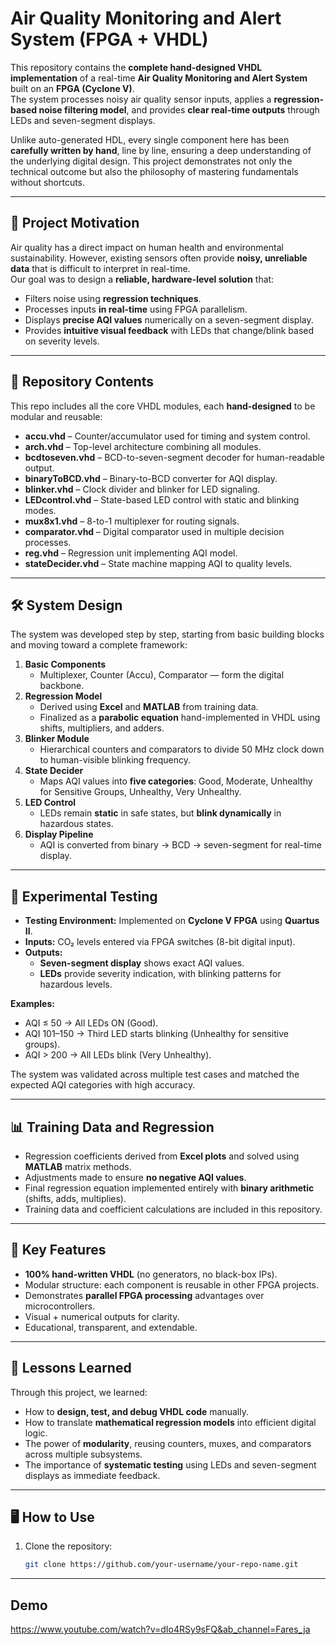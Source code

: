 # Air Quality Monitoring and Alert System (FPGA + VHDL)

This repository contains the **complete hand-designed VHDL implementation** of a real-time **Air Quality Monitoring and Alert System** built on an **FPGA (Cyclone V)**.  
The system processes noisy air quality sensor inputs, applies a **regression-based noise filtering model**, and provides **clear real-time outputs** through LEDs and seven-segment displays.

Unlike auto-generated HDL, every single component here has been **carefully written by hand**, line by line, ensuring a deep understanding of the underlying digital design. This project demonstrates not only the technical outcome but also the philosophy of mastering fundamentals without shortcuts.

---

## 🔹 Project Motivation

Air quality has a direct impact on human health and environmental sustainability. However, existing sensors often provide **noisy, unreliable data** that is difficult to interpret in real-time.  
Our goal was to design a **reliable, hardware-level solution** that:

- Filters noise using **regression techniques**.  
- Processes inputs **in real-time** using FPGA parallelism.  
- Displays **precise AQI values** numerically on a seven-segment display.  
- Provides **intuitive visual feedback** with LEDs that change/blink based on severity levels.

---

## 📂 Repository Contents

This repo includes all the core VHDL modules, each **hand-designed** to be modular and reusable:

- **accu.vhd** – Counter/accumulator used for timing and system control.  
- **arch.vhd** – Top-level architecture combining all modules.  
- **bcdtoseven.vhd** – BCD-to-seven-segment decoder for human-readable output.  
- **binaryToBCD.vhd** – Binary-to-BCD converter for AQI display.  
- **blinker.vhd** – Clock divider and blinker for LED signaling.  
- **LEDcontrol.vhd** – State-based LED control with static and blinking modes.  
- **mux8x1.vhd** – 8-to-1 multiplexer for routing signals.  
- **comparator.vhd** – Digital comparator used in multiple decision processes.  
- **reg.vhd** – Regression unit implementing AQI model.  
- **stateDecider.vhd** – State machine mapping AQI to quality levels.

---

## 🛠️ System Design

The system was developed step by step, starting from basic building blocks and moving toward a complete framework:

1. **Basic Components**  
   - Multiplexer, Counter (Accu), Comparator — form the digital backbone.  
2. **Regression Model**  
   - Derived using **Excel** and **MATLAB** from training data.  
   - Finalized as a **parabolic equation** hand-implemented in VHDL using shifts, multipliers, and adders.  
3. **Blinker Module**  
   - Hierarchical counters and comparators to divide 50 MHz clock down to human-visible blinking frequency.  
4. **State Decider**  
   - Maps AQI values into **five categories**: Good, Moderate, Unhealthy for Sensitive Groups, Unhealthy, Very Unhealthy.  
5. **LED Control**  
   - LEDs remain **static** in safe states, but **blink dynamically** in hazardous states.  
6. **Display Pipeline**  
   - AQI is converted from binary → BCD → seven-segment for real-time display.

---

## 🔬 Experimental Testing

- **Testing Environment:** Implemented on **Cyclone V FPGA** using **Quartus II**.  
- **Inputs:** CO₂ levels entered via FPGA switches (8-bit digital input).  
- **Outputs:**  
  - **Seven-segment display** shows exact AQI values.  
  - **LEDs** provide severity indication, with blinking patterns for hazardous levels.  

**Examples:**  
- AQI ≤ 50 → All LEDs ON (Good).  
- AQI 101–150 → Third LED starts blinking (Unhealthy for sensitive groups).  
- AQI > 200 → All LEDs blink (Very Unhealthy).  

The system was validated across multiple test cases and matched the expected AQI categories with high accuracy.

---

## 📊 Training Data and Regression

- Regression coefficients derived from **Excel plots** and solved using **MATLAB** matrix methods.  
- Adjustments made to ensure **no negative AQI values**.  
- Final regression equation implemented entirely with **binary arithmetic** (shifts, adds, multiplies).  
- Training data and coefficient calculations are included in this repository.

---

## 🚀 Key Features

- **100% hand-written VHDL** (no generators, no black-box IPs).  
- Modular structure: each component is reusable in other FPGA projects.  
- Demonstrates **parallel FPGA processing** advantages over microcontrollers.  
- Visual + numerical outputs for clarity.  
- Educational, transparent, and extendable.

---

## 📌 Lessons Learned

Through this project, we learned:  
- How to **design, test, and debug VHDL code** manually.  
- How to translate **mathematical regression models** into efficient digital logic.  
- The power of **modularity**, reusing counters, muxes, and comparators across multiple subsystems.  
- The importance of **systematic testing** using LEDs and seven-segment displays as immediate feedback.  

---

## 🖥️ How to Use

1. Clone the repository:  
   ```bash
   git clone https://github.com/your-username/your-repo-name.git
---

## Demo

   https://www.youtube.com/watch?v=dIo4RSy9sFQ&ab_channel=Fares_ja
